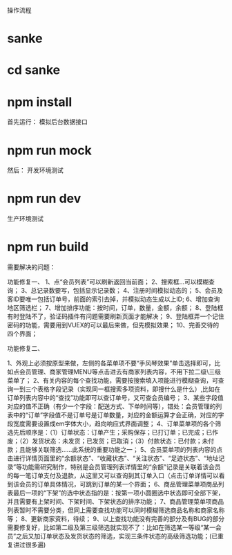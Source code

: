 
操作流程
# sanke
# cd sanke
# npm install
首先运行：
模拟后台数据接口
# npm run mock
然后：
开发环境测试
# npm run dev
生产环境测试
# npm run build




需要解决的问题：

功能修复一、
1、点“会员列表”可以刷新返回当前面；
2、搜索框...可以模糊查询；
3、总记录数要写，包括显示记录数；
4、注册时间模拟动态的；
5、会员及客ID要唯一包括订单号，前面的索引去掉，并模拟动态生成以上ID;
6、增加查询地区筛选栏；
7、增加排序功能：按时间，订单，数量，金额，余额；
8、登陆框有时登陆不了，验证码插件有问题需要刷新页面才能解决；
9、登陆框弄一个记住密码的功能，需要用到VUEX的可以最后来做，但先模拟效果；
10、完善交待的四个界面；

功能修复二、

1、外观上必须按原型来做，左侧的各菜单项不要“手风琴效果”单击选择即可，比如点会员管理、商家管理MENU等点击进去有商家列表内容，不用下拉二级\三级菜单了；
2、有关内容的每个查找功能，需要按搜索填入项能进行模糊查询，可查询一到三个表格字段记录（实现同一框搜索多项资料，即搜什么是什么）,比如在订单列表内容中的“查找”功能即可以查订单号，又可查会员编号；
3、某些字段值对应的值不正确（有少一个字段：配送方式、下单时间等），错处：会员管理的列表中的“订单”字段值不是订单号是订单数量，对应的金额运算才会正确，对应的字段宽度需要设置成em字体大小，趋向响应式界面调整；
4、订单菜单项的各个筛选先后顺序是：（1）订单状态：订单产生；采购保存；已打订单；已完成；已作废；（2）发货状态：未发货；已发货；已取消；（3）付款状态：已付款；未付款；且能够关联筛选……此系统的重要功能之一；
5、会员菜单项的列表内容的点击进行详情页面里的“余额状态”、“收藏状态”、“关注状态”、“足迹状态”、“地址记录”等功能需研究制作，特别是会员管理列表详情里的“余额”记录是关联着该会员的每一笔订单支付及退款，从这里又可以查询到其订单入口（点击订单详情可以看到该会员的订单具体情况，可跳到订单的某一个界面；
6、商品管理菜单项商品列表最后一项的“下架”的选中状态指的是：按第一项小圆圈选中状态即可全部下架，并且需要有上架时间、下架时间、下架状态的排序功能；
7、商品管理菜单项商品列表暂时不需要分类，但同上需要查找功能可以同时模糊筛选商品名称和商家名称等；
8、更新商家资料，待续；
9、以上查找功能没有完善的部分及有BUG的部分需要修复好，比如第二级及第三级筛选就实现不了：比如在筛选某一等级“某一会员”之后又加订单状态及发货状态的筛选，实现三条件状态的高级筛选功能；(已重复讲过很多遍)

